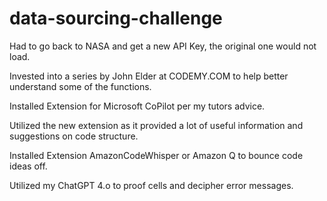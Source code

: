 # data-sourcing-challenge

Had to go back to NASA and get a new API Key, the original one would not load.

Invested into a series by John Elder at CODEMY.COM to help better understand some of the functions.

Installed Extension for Microsoft CoPilot per my tutors advice.

Utilized the new extension as it provided a lot of useful information and suggestions on code structure.

Installed Extension AmazonCodeWhisper or Amazon Q to bounce code ideas off.

Utilized my ChatGPT 4.o to proof cells and decipher error messages.